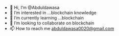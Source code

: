 - 👋 Hi, I’m @Abduldawasa
- 👀 I’m interested in ...blockchain knowledge
- 🌱 I’m currently learning ...blockchain
- 💞️ I’m looking to collaborate on blockchain 
- 📫 How to reach me abduldawasa0020@gmail.com


<!---
Abduldawasa/Abduldawasa is a ✨ special ✨ repository because its `README.md` (this file) appears on your GitHub profile.
You can click the Preview link to take a look at your changes.
--->

